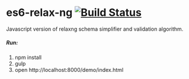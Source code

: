 es6-relax-ng  [![Build Status](https://travis-ci.org/igorzg/es6-relax-ng.svg?branch=master)](https://travis-ci.org/igorzg/es6-relax-ng)
============

Javascript version of relaxng  schema simplifier and validation algorithm.



##### Run:
1. npm install
2. gulp
3. open http://localhost:8000/demo/index.html
